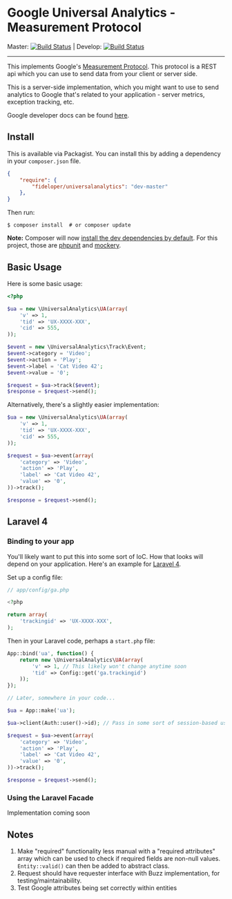 # Google Universal Analytics - Measurement Protocol

Master: [![Build Status](https://travis-ci.org/fideloper/UniversalAnalytics.png?branch=master)](https://travis-ci.org/fideloper/UniversalAnalytics) | Develop: [![Build Status](https://travis-ci.org/fideloper/UniversalAnalytics.png?branch=develop)](https://travis-ci.org/fideloper/UniversalAnalytics)

---

This implements Google's [Measurement Protocol](https://developers.google.com/analytics/devguides/collection/protocol/v1/). This protocol is a REST api which you can use to send data from your client or server side.

This is a server-side implementation, which you might want to use to send analytics to Google that's related to your application - server metrics, exception tracking, etc.

Google developer docs can be found [here](https://developers.google.com/analytics/devguides/collection/protocol/v1/devguide).

## Install

This is available via Packagist. You can install this by adding a dependency in your `composer.json` file.

```json
{
    "require": {
        "fideloper/universalanalytics": "dev-master"
    },
}
```

Then run:

    $ composer install  # or composer update

**Note:** Composer will now [install the dev dependencies by default](http://seld.be/notes/composer-installing-require-dev-by-default). For this project, those are [phpunit](https://github.com/sebastianbergmann/phpunit/) and [mockery](https://github.com/padraic/mockery).

## Basic Usage

Here is some basic usage:

```php
<?php

$ua = new \UniversalAnalytics\UA(array(
    'v' => 1,
    'tid' => 'UX-XXXX-XXX',
    'cid' => 555,
));

$event = new \UniversalAnalytics\Track\Event;
$event->category = 'Video';
$event->action = 'Play';
$event->label = 'Cat Video 42';
$event->value = '0';

$request = $ua->track($event);
$response = $request->send();
```

Alternatively, there's a slightly easier implementation:

```php
$ua = new \UniversalAnalytics\UA(array(
    'v' => 1,
    'tid' => 'UX-XXXX-XXX',
    'cid' => 555,
));

$request = $ua->event(array(
    'category' => 'Video',
    'action' => 'Play',
    'label' => 'Cat Video 42',
    'value' => '0',
))->track();

$response = $request->send();
```

## Laravel 4

### Binding to your app

You'll likely want to put this into some sort of IoC. How that looks will depend on your application. Here's an example for [Laravel 4](http://laravel.com).

Set up a config file:

```php
// app/config/ga.php

<?php

return array(
    'trackingid' => 'UX-XXXX-XXX',
);
```

Then in your Laravel code, perhaps a `start.php` file:

```php
App::bind('ua', function() {
    return new \UniversalAnalytics\UA(array(
        'v' => 1, // This likely won't change anytime soon
        'tid' => Config::get('ga.trackingid')
    ));
});

// Later, somewhere in your code...

$ua = App::make('ua');

$ua->client(Auth::user()->id); // Pass in some sort of session-based user id

$request = $ua->event(array(
    'category' => 'Video',
    'action' => 'Play',
    'label' => 'Cat Video 42',
    'value' => '0',
))->track();

$response = $request->send();
```

### Using the Laravel Facade

Implementation coming soon

## Notes

1. Make "required" functionality less manual with a "required attributes" array which can be used to check if required fields are non-null values. `Entity::valid()` can then be added to abstract class.
2. Request should have requester interface with Buzz implementation, for testing/maintainability.
3. Test Google attributes being set correctly within entities

